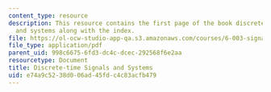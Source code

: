 ```yaml
---
content_type: resource
description: This resource contains the first page of the book discrete-time signals
  and systems along with the index.
file: https://ol-ocw-studio-app-qa.s3.amazonaws.com/courses/6-003-signals-and-systems-fall-2011/e74a9c5238d006ad45fdc4c83acfb479_MIT6_003F11_front.pdf
file_type: application/pdf
parent_uid: 998c6675-6fd3-dc4c-dcec-292568f6e2aa
resourcetype: Document
title: Discrete-time Signals and Systems
uid: e74a9c52-38d0-06ad-45fd-c4c83acfb479
---
```

